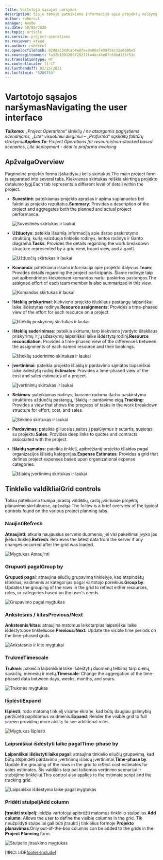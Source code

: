 ```yaml
---
title: Vartotojo sąsajos naršymas
description: Šioje temoje pateikiama informacija apie projektų valdymą „Dynamics 365 Project Operations“.
author: ruhercul
manager: AnnBe
ms.date: 10/05/2020
ms.topic: article
ms.service: project-operations
ms.reviewer: kfend
ms.author: ruhercul
ms.openlocfilehash: 02dda534dcab4e8fee0a96a7e09759c32a669be5
ms.sourcegitcommit: fa32b1893286f20271fa4ec4be8fc68bd135f53c
ms.translationtype: HT
ms.contentlocale: lt-LT
ms.lasthandoff: 02/15/2021
ms.locfileid: "5286753"
---
```

# <a name="navigating-the-user-interface"></a><span data-ttu-id="564b0-103">Vartotojo sąsajos naršymas</span><span class="sxs-lookup"><span data-stu-id="564b0-103">Navigating the user interface</span></span>

<span data-ttu-id="564b0-104">_**Taikoma:** „Project Operations“ išteklių / ne atsargomis pagrįstiems scenarijams, „Lite“ visuotiniui diegimui – „Proforma“ sąskaitų faktūrų išrašymui_</span><span class="sxs-lookup"><span data-stu-id="564b0-104">_**Applies To:** Project Operations for resource/non-stocked based scenarios, Lite deployment - deal to proforma invoicing_</span></span>

## <a name="overview"></a><span data-ttu-id="564b0-105">Apžvalga</span><span class="sxs-lookup"><span data-stu-id="564b0-105">Overview</span></span>

<span data-ttu-id="564b0-106">Pagrindinė projekto forma išskaidyta į kelis skirtukus.</span><span class="sxs-lookup"><span data-stu-id="564b0-106">The main project form is separated into several tabs.</span></span> <span data-ttu-id="564b0-107">Kiekvienas skirtukas reiškia skirtingą projekto detalumo lygį.</span><span class="sxs-lookup"><span data-stu-id="564b0-107">Each tab represents a different level of detail within the project.</span></span>

- <span data-ttu-id="564b0-108">**Suvestinė**: pateikiamas projekto aprašas ir apima suplanuotus bei faktinius projekto rezultatus.</span><span class="sxs-lookup"><span data-stu-id="564b0-108">**Summary**: Provides a description of the project and aggregates both the planned and actual project performance.</span></span>

    ![Suvestinės skirtukas ir laukai](media/navigation7.png)

- <span data-ttu-id="564b0-110">**Užduotys**: pateikia išsamią informaciją apie darbo paskirstymo struktūrą, kurią vaizduoja tinklelio rodinys, lentos rodinys ir Ganto diagrama.</span><span class="sxs-lookup"><span data-stu-id="564b0-110">**Tasks**: Provides the details regarding the work breakdown structure represented by a grid view, board view, and a gantt.</span></span>

    ![Užduočių skirtukas ir laukai](media/navigation8.png)

- <span data-ttu-id="564b0-112">**Komanda**: pateikiama išsami informacija apie projekto dalyvius.</span><span class="sxs-lookup"><span data-stu-id="564b0-112">**Team**: Provides details regarding the project participants.</span></span> <span data-ttu-id="564b0-113">Šiame rodinyje taip pat apibendrintos kiekvienam komandos nariui paskirtos pastangos.</span><span class="sxs-lookup"><span data-stu-id="564b0-113">The assigned effort of each team member is also summarized in this view.</span></span>

    ![Komandos skirtukas ir laukai](media/navigation9.png)

- <span data-ttu-id="564b0-115">**Išteklių priskyrimai**: kiekvieno projekto ištekliaus pastangų laipsniškai laike išdėstytas rodinys.</span><span class="sxs-lookup"><span data-stu-id="564b0-115">**Resource assignments**: Provides a time-phased view of the effort for each resource on a project.</span></span>

    ![Išteklių priskyrimų skirtukas ir laukai](media/navigation10.png)

- <span data-ttu-id="564b0-117">**Išteklių suderinimas**: pateikia skirtumų tarp kiekvieno įvardyto ištekliaus priskyrimų ir jų užsakymų laipsniškai laike išdėstytą rodinį.</span><span class="sxs-lookup"><span data-stu-id="564b0-117">**Resource reconciliation**: Provides a time-phased view of the differences between the assignments of each named resource and their bookings.</span></span>

    ![Išteklių suderinimo skirtukas ir laukai](media/navigation11.png)

- <span data-ttu-id="564b0-119">**Įvertinimai**: pateikia projekto išlaidų ir pardavimo sąmatos laipsniškai laike išdėstytą rodinį.</span><span class="sxs-lookup"><span data-stu-id="564b0-119">**Estimates**: Provides a time-phased view of the cost and sales estimates of a project.</span></span>

    ![Įvertinimų skirtukas ir laukai](media/navigation12.png)

- <span data-ttu-id="564b0-121">**Sekimas**: pateikiamas rodinys, kuriame rodoma darbo paskirstymo struktūros užduočių pastangų, išlaidų ir pardavimo eigą.</span><span class="sxs-lookup"><span data-stu-id="564b0-121">**Tracking**: Provides a view that shows the progress of tasks in the work breakdown structure for effort, cost, and sales.</span></span>

    ![Sekimo skirtukas ir laukai](media/navigation13.png)

- <span data-ttu-id="564b0-123">**Pardavimas**: pateikia giliuosius saitus į pasiūlymus ir sutartis, susietas su projektu.</span><span class="sxs-lookup"><span data-stu-id="564b0-123">**Sales**: Provides deep links to quotes and contracts associated with the project.</span></span>

- <span data-ttu-id="564b0-124">**Išlaidų sąmatos**: pateikia tinklelį, apibrėžiantį projekto išlaidas pagal organizacijos išlaidų kategorijas.</span><span class="sxs-lookup"><span data-stu-id="564b0-124">**Expense Estimates**: Provides a grid that defines project expenses based upon organizational expense categories.</span></span>

    ![Išlaidų įvertinimų skirtukas ir laukai](media/navigation14.png)

## <a name="grid-controls"></a><span data-ttu-id="564b0-126">Tinklelio valdikliai</span><span class="sxs-lookup"><span data-stu-id="564b0-126">Grid controls</span></span>

<span data-ttu-id="564b0-127">Toliau pateikiama trumpa įprastų valdiklių, rastų įvairiuose projektų planavimo skirtukuose, apžvalga.</span><span class="sxs-lookup"><span data-stu-id="564b0-127">The follow is a brief overview of the typical controls found on the various project planning tabs.</span></span>

### <a name="refresh"></a><span data-ttu-id="564b0-128">Naujinti</span><span class="sxs-lookup"><span data-stu-id="564b0-128">Refresh</span></span>

<span data-ttu-id="564b0-129">**Atnaujinti**: atkuria naujausius serverio duomenis, jei visi pakeitimai įvyko jau įkėlus tinklelį.</span><span class="sxs-lookup"><span data-stu-id="564b0-129">**Refresh**: Retrieves the latest data from the server if any changes occurred after the grid was loaded.</span></span>

![Mygtukas Atnaujinti](media/navigation7.png)

### <a name="group-by"></a><span data-ttu-id="564b0-131">Grupuoti pagal</span><span class="sxs-lookup"><span data-stu-id="564b0-131">Group by</span></span>

<span data-ttu-id="564b0-132">**Grupuoti pagal**: atnaujina eilučių grupavimą tinklelyje, kad atspindėtų išteklius, vaidmenis ar kategorijas pagal vartotojo poreikius.</span><span class="sxs-lookup"><span data-stu-id="564b0-132">**Group by**: Updates the grouping of the rows in the grid to reflect either resources, roles, or categories based on the user's needs.</span></span>

![Grupavimo pagal mygtukas](media/navigation6.png)

### <a name="previousnext"></a><span data-ttu-id="564b0-134">Ankstesnis / kitas</span><span class="sxs-lookup"><span data-stu-id="564b0-134">Previous/Next</span></span>

<span data-ttu-id="564b0-135">**Ankstesnis**/**kitas**: atnaujina matomus laikotarpius laipsniškai laike išdėstytuose tinkleliuose.</span><span class="sxs-lookup"><span data-stu-id="564b0-135">**Previous**/**Next**: Update the visible time periods on the time-phased grids.</span></span>

![Ankstesnio ir kito mygtukai](media/navigation2.png)

### <a name="timescale"></a><span data-ttu-id="564b0-137">Trukmė</span><span class="sxs-lookup"><span data-stu-id="564b0-137">Timescale</span></span>

<span data-ttu-id="564b0-138">**Trukmė**: pakeičia laipsniškai laike išdėstytų duomenų telkimą tarp dienų, savaičių, mėnesių ir metų.</span><span class="sxs-lookup"><span data-stu-id="564b0-138">**Timescale**: Change the aggregation of the time-phased data between days, weeks, months, and years.</span></span>

![Trukmės mygtukas](media/navigation3.png)

### <a name="expand"></a><span data-ttu-id="564b0-140">Išplėsti</span><span class="sxs-lookup"><span data-stu-id="564b0-140">Expand</span></span>

<span data-ttu-id="564b0-141">**Išplėsti**: rodo matomą tinklelį visame ekrane, kad būtų daugiau galimybių peržiūrėti papildomus vaidmenis.</span><span class="sxs-lookup"><span data-stu-id="564b0-141">**Expand**: Render the visible grid to full screen providing more ability to see additional roles.</span></span>

![Mygtukas Išplėsti](media/navigation4.png)

### <a name="time-phase-by"></a><span data-ttu-id="564b0-143">Laipsniškai išdėstyti laike pagal</span><span class="sxs-lookup"><span data-stu-id="564b0-143">Time-phase by</span></span>

<span data-ttu-id="564b0-144">**Laipsniškai išdėstyti laike pagal**: atnaujina tinklelio eilučių grupavimą, kad būtų atspindėti pardavimo įvertinimų išlaidų įvertinimai.</span><span class="sxs-lookup"><span data-stu-id="564b0-144">**Time-phase by**: Update the grouping of the rows in the grid to reflect cost estimates for sales estimates.</span></span> <span data-ttu-id="564b0-145">Šis valdiklis taip pat taikomas vertinimo scenarijui ir stebėjimo tinkleliui.</span><span class="sxs-lookup"><span data-stu-id="564b0-145">This control also applies to the estimate script and the tracking grid.</span></span>

![Laipsniško išdėstymo laike pagal mygtukas](media/navigation0.png)

### <a name="add-column"></a><span data-ttu-id="564b0-147">Pridėti stulpelį</span><span class="sxs-lookup"><span data-stu-id="564b0-147">Add column</span></span>

<span data-ttu-id="564b0-148">**Įtraukti stulpelį**: leidžia vartotojui apibrėžti matomus tinklelio stulpelius.</span><span class="sxs-lookup"><span data-stu-id="564b0-148">**Add column**: Allows the user to define the visible columns in the grid.</span></span> <span data-ttu-id="564b0-149">Tik neužpildyti stulpeliai gali būti įtraukti į tinklelius formoje **Projekto planavimas**.</span><span class="sxs-lookup"><span data-stu-id="564b0-149">Only out-of-the-box columns can be added to the grids in the **Project Planning** form.</span></span>

![Stulpelio įtraukimo mygtukas](media/navigation5.png)


[!INCLUDE[footer-include](../includes/footer-banner.md)]